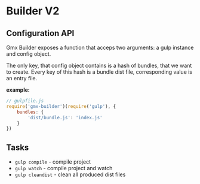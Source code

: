 # Builder V2

## Configuration API

Gmx Builder exposes a function that acceps two arguments: a gulp instance and config object.

The only key, that config object contains is a hash of bundles, that we want to create. Every key of this hash is a bundle dist file, corresponding value is an entry file.

**example:**

```javascript
// gulpfile.js
require('gmx-builder')(require('gulp'), {
    bundles: {
        'dist/bundle.js': 'index.js'
    }
})
```

## Tasks

- `gulp compile` - compile project
- `gulp watch` - compile project and watch
- `gulp cleandist` - clean all produced dist files
